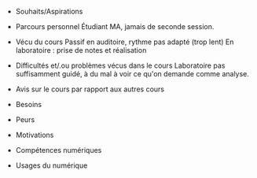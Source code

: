- Souhaits/Aspirations

- Parcours personnel
Étudiant MA, jamais de seconde session.

- Vécu du cours
Passif en auditoire, rythme pas adapté (trop lent)
En laboratoire : prise de notes et réalisation

- Difficultés et/.ou problèmes vécus dans le cours
Laboratoire pas suffisamment guidé, à du mal à voir ce qu'on demande comme analyse.

- Avis sur le cours par rapport aux autres cours

- Besoins

- Peurs

- Motivations

- Compétences numériques

- Usages du numérique